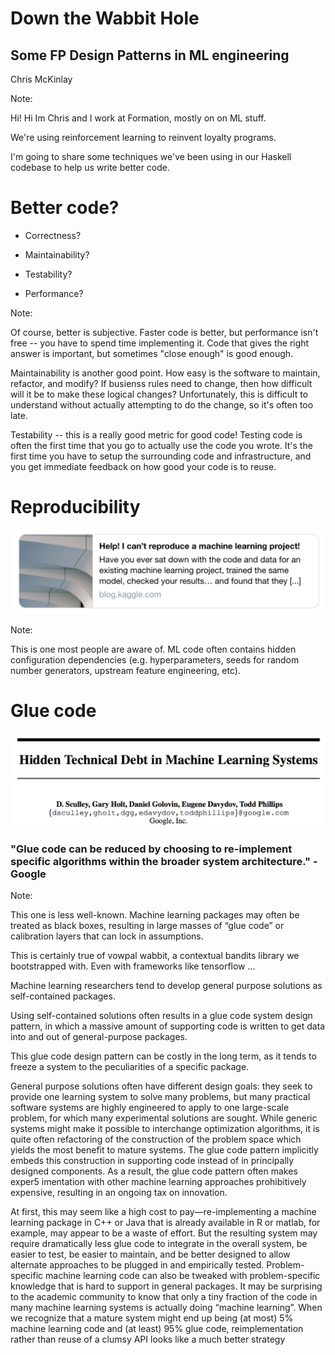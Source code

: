 # Down the Wabbit Hole

## Some FP Design Patterns in ML engineering

Chris McKinlay


Note:

Hi! Hi Im Chris and I work at Formation, mostly on on ML stuff. 

We're using reinforcement learning to reinvent loyalty programs.

I'm going to share some techniques we've been using in our Haskell codebase to help us write better code.


# Better code?

* Correctness?
<!-- .element: class="fragment" -->
* Maintainability?
<!-- .element: class="fragment" -->
* Testability?
<!-- .element: class="fragment" -->
* Performance?
<!-- .element: class="fragment" -->

Note:

Of course, better is subjective. Faster code is better, but performance isn't
free -- you have to spend time implementing it.  Code that gives the right
answer is important, but sometimes "close enough" is good enough.

Maintainability is another good point. How easy is the software to maintain,
refactor, and modify? If busienss rules need to change, then how difficult will
it be to make these logical changes? Unfortunately, this is difficult to
understand without actually attempting to do the change, so it's often too
late.

Testability -- this is a really good metric for good code!
Testing code is often the first time that you go to actually use the code you wrote.
It's the first time you have to setup the surrounding code and infrastructure, and you get immediate feedback on how good your code is to reuse.


# Reproducibility
![](kaggle-ML.png) <!-- .element: id="plain" -->

Note:

This is one most people are aware of. ML code often contains hidden configuration dependencies (e.g. hyperparameters, seeds for random number generators, upstream feature engineering, etc).

# Glue code
![](tech-debt.png) 
<!-- .element: class="fragment" -->

### "Glue code can be reduced by choosing to re-implement specific algorithms within the broader system architecture." -Google

Note:

This one is less well-known. Machine learning packages may often be treated as black boxes, resulting in large masses of “glue code” or calibration layers that can lock in assumptions.

This is certainly true of vowpal wabbit, a contextual bandits library we bootstrapped with. Even with frameworks like tensorflow ...

Machine learning researchers tend to develop general purpose solutions as self-contained packages.


Using self-contained solutions often results in a glue code system design pattern, in which a massive amount of supporting code is written to get data into and out of general-purpose packages.

This glue code design pattern can be costly in the long term, as it tends to freeze a system to the peculiarities of a specific package. 

General purpose solutions often have different design goals: they seek to provide one learning system to solve many problems, but many practical software systems are highly engineered to apply to one large-scale problem, for which many experimental solutions
are sought. While generic systems might make it possible to interchange optimization algorithms,
it is quite often refactoring of the construction of the problem space which yields the most benefit
to mature systems. The glue code pattern implicitly embeds this construction in supporting code
instead of in principally designed components. As a result, the glue code pattern often makes exper5
imentation with other machine learning approaches prohibitively expensive, resulting in an ongoing
tax on innovation.




At first, this may seem like a high cost to pay—re-implementing a machine learning
package in C++ or Java that is already available in R or matlab, for example, may appear to be
a waste of effort. But the resulting system may require dramatically less glue code to integrate in
the overall system, be easier to test, be easier to maintain, and be better designed to allow alternate
approaches to be plugged in and empirically tested. Problem-specific machine learning code can
also be tweaked with problem-specific knowledge that is hard to support in general packages.
It may be surprising to the academic community to know that only a tiny fraction of the code in
many machine learning systems is actually doing “machine learning”. When we recognize that a
mature system might end up being (at most) 5% machine learning code and (at least) 95% glue code,
reimplementation rather than reuse of a clumsy API looks like a much better strategy



